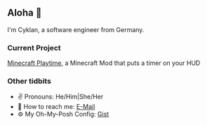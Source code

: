 ## Aloha 🌴

I'm Cyklan, a software engineer from Germany.

### Current Project

[Minecraft Playtime](https://github.com/Cyklan/MCPlaytime), a Minecraft Mod that puts a timer on your HUD

### Other tidbits

- ✌ Pronouns: He/Him|She/Her
- 💌 How to reach me: [E-Mail](mailto://nils@fahle.dev)
- ⚙ My Oh-My-Posh Config: [Gist](https://gist.github.com/Cyklan/8542ff643a6bd7f384882818f4d39b1e)
